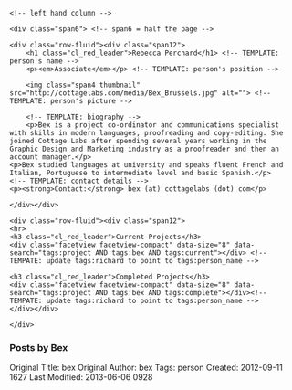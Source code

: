 <div class="row-fluid"> <!-- start row -->

	<!-- left hand column -->

	<div class="span6"> <!-- span6 = half the page -->

	<div class="row-fluid"><div class="span12">
		<h1 class="cl_red_leader">Rebecca Perchard</h1> <!-- TEMPLATE: person's name -->
		<p><em>Associate</em></p> <!-- TEMPLATE: person's position -->

		<img class="span4 thumbnail" src="http://cottagelabs.com/media/Bex_Brussels.jpg" alt=""> <!-- TEMPLATE: person's picture -->

		<!-- TEMPLATE: biography -->
		<p>Bex is a project co-ordinator and communications specialist with skills in modern languages, proofreading and copy-editing. She joined Cottage Labs after spending several years working in the Graphic Design and Marketing industry as a proofreader and then an account manager.</p>
	<p>Bex studied languages at university and speaks fluent French and Italian, Portuguese to intermediate level and basic Spanish.</p>
	<!-- TEMPLATE: contact details -->
	<p><strong>Contact:</strong> bex (at) cottagelabs (dot) com</p>

	</div></div>

	<div class="row-fluid"><div class="span12">
	<hr>
	<h3 class="cl_red_leader">Current Projects</h3>
	<div class="facetview facetview-compact" data-size="8" data-search="tags:project AND tags:bex AND tags:current"></div> <!-- TEMPATE: update tags:richard to point to tags:person_name -->

	<h3 class="cl_red_leader">Completed Projects</h3>
	<div class="facetview facetview-compact" data-size="8" data-search="tags:project AND tags:bex AND tags:complete"></div><!-- TEMPATE: update tags:richard to point to tags:person_name -->
	</div></div>

	</div>

<!-- right hand column -->
<div class="span6">

<div class="row-fluid"><div class="span7"><h3 class="cl_red_leader">Posts by Bex</h3></div><div class="span5"><div class="feed" data-url="/people/bex/feed" data-subscribe="subscribe to my news feed"></div></div></div>
<div class="facetview facetview-stories facetview-descending" data-search='tags:bex AND (url:"/news/*" OR tags:news)' data-size="20"></div> <!-- TEMPATE: update tags:richard to point to tags:person_name -->

</div>

</div> <!-- end row -->



Original Title: bex
Original Author: bex
Tags: person
Created: 2012-09-11 1627
Last Modified: 2013-06-06 0928
